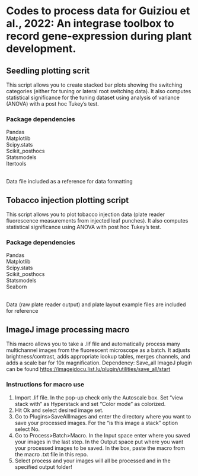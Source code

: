 # Codes to process data for Guiziou et al., 2022: An integrase toolbox to record gene-expression during plant development.

## Seedling plotting scrit

This script allows you to create stacked bar plots showing the switching categories (either for tuning or lateral root switching data). It also computes statistical significance for the tuning dataset using analysis of variance (ANOVA) with a post hoc Tukey’s test.

### Package dependencies
Pandas<br>
Matplotlib<br>
Scipy.stats<br>
Scikit_posthocs<br>
Statsmodels<br>
Itertools<br><br>

Data file included as a reference for data formatting

## Tobacco injection plotting script

This script allows you to plot tobacco injection data (plate reader fluorescence measurements from injected leaf punches). It also computes statistical significance using ANOVA with post hoc Tukey’s test.

### Package dependencies
Pandas<br>
Matplotlib<br>
Scipy.stats<br>
Scikit_posthocs<br>
Statsmodels<br>
Seaborn<br><br>

Data (raw plate reader output) and plate layout example files are included for reference

## ImageJ image processing macro

This macro allows you to take a .lif file and automatically process many multichannel images from the fluorescent microscope as a batch. It adjusts brightness/contrast, adds appropriate lookup tables, merges channels, and adds a scale bar for 10x magnification.
Dependency: Save_all ImageJ plugin can be found https://imagejdocu.list.lu/plugin/utilities/save_all/start

### Instructions for macro use
1. Import .lif file. In the pop-up check only the Autoscale box. Set “view stack with” as Hyperstack and set “Color mode” as colorized. <br>
2. Hit Ok and select desired image set. <br>
3. Go to Plugins>SaveAllImages and enter the directory where you want to save your processed images. For the “is this image a stack” option select No. <br> 
4. Go to Process>Batch>Macro. In the Input space enter where you saved your images in the last step. In the Output space put where you want your processed images to be saved. In the box, paste the macro from the macro .txt file in this repo.<br>
5. Select process and your images will all be processed and in the specified output folder!<br><br>
